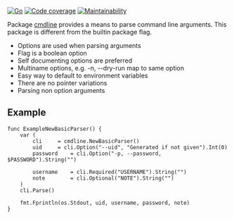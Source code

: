<!-- Generated by doc_test.go, DO NOT EDIT! -->

[![Go](https://github.com/gregoryv/cmdline/actions/workflows/go.yml/badge.svg)](https://github.com/gregoryv/cmdline/actions/workflows/go.yml)
[![Code coverage](https://codecov.io/gh/gregoryv/cmdline/branch/master/graph/badge.svg)](https://codecov.io/gh/gregoryv/cmdline)
[![Maintainability](https://api.codeclimate.com/v1/badges/d1e0ac639370f6fc982e/maintainability)](https://codeclimate.com/github/gregoryv/cmdline/maintainability)


Package [cmdline](https://pkg.go.dev/pkg/github.com/gregoryv/cmdline) provides a means to parse command line arguments.
This package is different from the builtin package flag.
- Options are used when parsing arguments
- Flag is a boolean option
- Self documenting options are preferred
- Multiname options, e.g. -n, --dry-run map to same option
- Easy way to default to environment variables
- There are no pointer variations
- Parsing non option arguments

## Example

    func ExampleNewBasicParser() {
    	var (
    		cli		= cmdline.NewBasicParser()
    		uid		= cli.Option("--uid", "Generated if not given").Int(0)
    		password	= cli.Option("-p, --password, $PASSWORD").String("")
    
    		username	= cli.Required("USERNAME").String("")
    		note		= cli.Optional("NOTE").String("")
    	)
    	cli.Parse()
    
    	fmt.Fprintln(os.Stdout, uid, username, password, note)
    }

